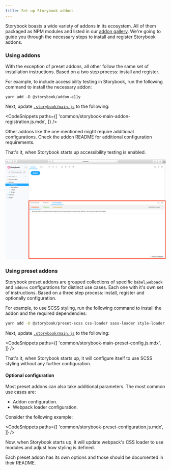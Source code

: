 ```yaml
---
title: Set up Storybook addons
---
```


Storybook boasts a wide variety of addons in its ecosystem. All of them packaged as NPM modules and listed in our [addon gallery](/addons). We're going to guide you through the necessary steps to install and register Storybook addons.

### Using addons

With the exception of preset addons, all other follow the same set of installation instructions. Based on a two step process: install and register.

For example, to include accessibility testing in Storybook, run the following command to install the necessary addon:

```shell
yarn add -D @storybook/addon-a11y
```

Next, update [`.storybook/main.js`](../configure/overview.md#configure-story-rendering) to the following:

<!-- prettier-ignore-start -->

<CodeSnippets
  paths={[
    'common/storybook-main-addon-registration.js.mdx',
  ]}
/>

<!-- prettier-ignore-end -->

<div class="aside">
Other addons like the one mentioned might require additional configurations. Check the addon README for additional configuration requirements.
</div>

That's it, when Storybook starts up accessibility testing is enabled.

![Storybook addon installed and registered](./storybook-addon-installed-registered.png)


### Using preset addons 

Storybook preset addons are grouped collections of specific `babel`,`webpack` and `addons` configurations for distinct use cases. Each one with it's own set of instructions. Based on a three step process: install, register and optionally configuration.


For example, to use SCSS styling, run the following command to install the addon and the required dependencies:

```sh
yarn add -D @storybook/preset-scss css-loader sass-loader style-loader
```


Next, update [`.storybook/main.js`](../configure/overview.md#configure-story-rendering) to the following:

<!-- prettier-ignore-start -->

<CodeSnippets
  paths={[
    'common/storybook-main-preset-config.js.mdx',
  ]}
/>

<!-- prettier-ignore-end -->

That's it, when Storybook starts up, it will configure itself to use SCSS styling without any further configuration.



#### Optional configuration

Most preset addons can also take additional parameters. The most common use cases are:

- Addon configuration.
- Webpack loader configuration.

Consider the following example:

<!-- prettier-ignore-start -->

<CodeSnippets
  paths={[
    'common/storybook-preset-configuration.js.mdx',
  ]}
/>

<!-- prettier-ignore-end -->

Now, when Storybook starts up, it will update  webpack's CSS loader to use modules and adjust how styling is defined.

<div class="aside">
Each preset addon has its own options and those should be documented in their README.
</div>
